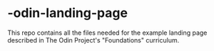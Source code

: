 # -odin-landing-page
This repo contains all the files needed for the example landing page described in The Odin Project's "Foundations" curriculum. 
